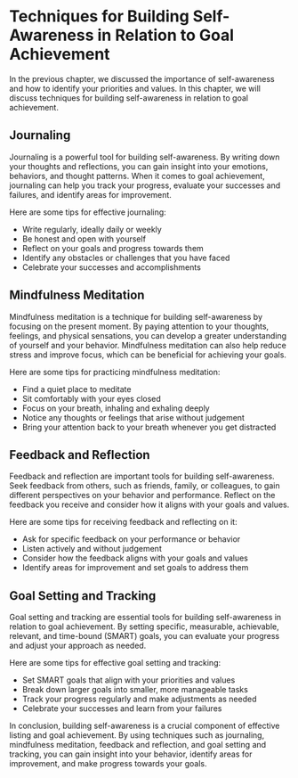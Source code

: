 Techniques for Building Self-Awareness in Relation to Goal Achievement
================================================================================================================================

In the previous chapter, we discussed the importance of self-awareness and how to identify your priorities and values. In this chapter, we will discuss techniques for building self-awareness in relation to goal achievement.

Journaling
----------

Journaling is a powerful tool for building self-awareness. By writing down your thoughts and reflections, you can gain insight into your emotions, behaviors, and thought patterns. When it comes to goal achievement, journaling can help you track your progress, evaluate your successes and failures, and identify areas for improvement.

Here are some tips for effective journaling:

* Write regularly, ideally daily or weekly
* Be honest and open with yourself
* Reflect on your goals and progress towards them
* Identify any obstacles or challenges that you have faced
* Celebrate your successes and accomplishments

Mindfulness Meditation
----------------------

Mindfulness meditation is a technique for building self-awareness by focusing on the present moment. By paying attention to your thoughts, feelings, and physical sensations, you can develop a greater understanding of yourself and your behavior. Mindfulness meditation can also help reduce stress and improve focus, which can be beneficial for achieving your goals.

Here are some tips for practicing mindfulness meditation:

* Find a quiet place to meditate
* Sit comfortably with your eyes closed
* Focus on your breath, inhaling and exhaling deeply
* Notice any thoughts or feelings that arise without judgement
* Bring your attention back to your breath whenever you get distracted

Feedback and Reflection
-----------------------

Feedback and reflection are important tools for building self-awareness. Seek feedback from others, such as friends, family, or colleagues, to gain different perspectives on your behavior and performance. Reflect on the feedback you receive and consider how it aligns with your goals and values.

Here are some tips for receiving feedback and reflecting on it:

* Ask for specific feedback on your performance or behavior
* Listen actively and without judgement
* Consider how the feedback aligns with your goals and values
* Identify areas for improvement and set goals to address them

Goal Setting and Tracking
-------------------------

Goal setting and tracking are essential tools for building self-awareness in relation to goal achievement. By setting specific, measurable, achievable, relevant, and time-bound (SMART) goals, you can evaluate your progress and adjust your approach as needed.

Here are some tips for effective goal setting and tracking:

* Set SMART goals that align with your priorities and values
* Break down larger goals into smaller, more manageable tasks
* Track your progress regularly and make adjustments as needed
* Celebrate your successes and learn from your failures

In conclusion, building self-awareness is a crucial component of effective listing and goal achievement. By using techniques such as journaling, mindfulness meditation, feedback and reflection, and goal setting and tracking, you can gain insight into your behavior, identify areas for improvement, and make progress towards your goals.


